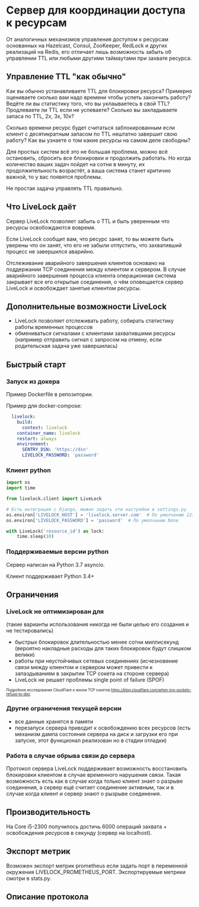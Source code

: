# Сервер для координации доступа к ресурсам

От аналогичных механизмов управления доступом к ресурсам основанных на Hazelcast, Consul, ZooKeeper, RedLock и других реализаций на Redis, его отличает лишь возможность забыть об управлении TTL или любыми другими таймаутами при захвате ресурса.

## Управление TTL "как обычно"
Как вы обычно устанавливаете TTL для блокировки ресурса? Примерно оцениваете сколько вам надо времени чтобы успеть закончить работу? Ведёте ли вы статистику того, что вы уклаываетесь в свой TTL? Продлеваете ли TTL если не успеваете? Сколько вы закладываете запаса по TTL, 2x, 3x, 10x?

Сколько времени ресурс будет считаться заблокированным если клиент с десятикратным запасом по TTL нештатно завершит свою работу? Как вы узнаете о том какие ресурсы на самом деле свободны?

Для простых систем всё это не большая проблема, можно всё остановить, сбросить все блокировки и продолжить работать. Но когда количество ваших задач пойдет на сотни в минуту, их продолжительность возрастёт, а ваша система станет критично важной, то у вас появятся проблемы.

Не простая задача управлять TTL правильно.

## Что LiveLock даёт
Сервер LiveLock позволяет забыть о TTL и быть уверенным что ресурсы освобождаются вовремя.

Если LiveLock сообщит вам, что ресурс занят, то вы можете быть уверены что он занят, что его не забыли отпустить, что захвативший процесс не завершился аварийно.

Отслеживание аварийного завершения клиентов основано на поддержании TCP соединения между клиентом и сервером. В случае аварийного завершения процесса клиента операционная система закрывает все его открытые соединения, о чём оповещается сервер LiveLock и освобождает занятые клиентом ресурсы.

## Дополнительные возможности LiveLock
* LiveLock позволяет отслеживать работу, собирать статистику работы временных процессов
* обмениваться сигналами с клиентами захватившими ресурсы (например отправить сигнал с запросом на отмену, если родительская задача уже завершилась)

## Быстрый старт
### Запуск из докера
Пример Dockerfile в репозитории.

Пример для docker-compose:
```yaml
  livelock:
    build:
      context: livelock
    container_name: livelock
    restart: always
    environment:
      SENTRY_DSN: 'https://dsn'
      LIVELOCK_PASSWORD: 'password'
```
### Клиент python
```python
import os
import time

from livelock.client import LiveLock

# Есть интеграция с Django, можно задать эти настройки в settings.py
os.environ['LIVELOCK_HOST'] = 'livelock.server.com'  # По умолчанию 127.0.0.1
os.environ['LIVELOCK_PASSWORD'] = 'password'  # По умолчанию None

with LiveLock('resource_id') as lock:
    time.sleep(10)
```
### Поддерживаемые версии python
Сервер написан на Python 3.7 asyncio.

Клиент поддерживает Python 3.4+

## Ограничения
### LiveLock не оптимизирован для
(такие варианты использования никогда не были целью его создания и не тестировались) 
* быстрых блокировок длительностью менее сотни миллисекунд (вероятно накладные расходы для таких блокировок будут слишком велики)
* работы при неустойчивых сетевых соединениях (исчезновение связи между клиентом и сервером может привести к запаздываниям в закрытии TCP сокета на стороне сервера)
* LiveLock не решает проблемы single point of failure (SPOF)

 <sub><sup>Подробное исследование CloudFlare о жизни TCP сокетов <https://blog.cloudflare.com/when-tcp-sockets-refuse-to-die/>.</sup></sub>
 
### Другие ограничения текущей версии
* все данные хранятся в памяти
* перезапуск сервера приводит к освобождению всех ресурсов (есть механизм дампа состояния сервера на диск и загрузки его при запуске, этот функционал реализован но в стадии отладки)

### Работа в случае обрыва связи до сервера
Протокол сервера LiveLock поддерживает возможность восстановить блокировки клиентом в случае временного нарушения связи.
Такая возможность есть как в случае когда только клиент знает о разрыве соединения, а сервер ещё считает соединение активным, так и в случае когда клиент и сервер знают о рызрыве соединения.

## Производительность

На Core i5-2300 получилось достичь 6000 операций захвата + освобождения ресурсов в секунду (сервер на localhost). 

## Экспорт метрик

Возможен экспорт метрик prometheus если задать порт в переменной окружения LIVELOCK_PROMETHEUS_PORT. Экспортируемые метрики смотри в stats.py.

## Описание протокола